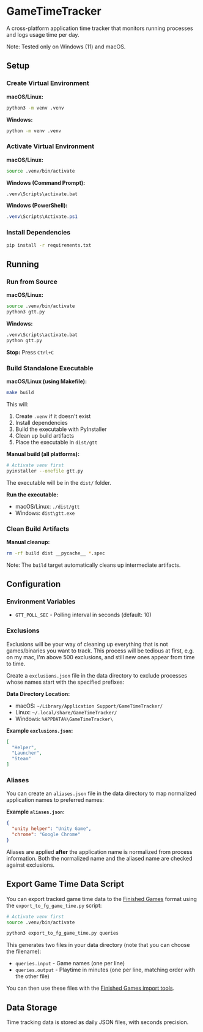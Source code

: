# GameTimeTracker

A cross-platform application time tracker that monitors running processes and logs usage time per day.

Note: Tested only on Windows (11) and macOS.

## Setup

### Create Virtual Environment

**macOS/Linux:**
```bash
python3 -m venv .venv
```

**Windows:**
```cmd
python -m venv .venv
```

### Activate Virtual Environment

**macOS/Linux:**
```bash
source .venv/bin/activate
```

**Windows (Command Prompt):**
```cmd
.venv\Scripts\activate.bat
```

**Windows (PowerShell):**
```powershell
.venv\Scripts\Activate.ps1
```

### Install Dependencies

```bash
pip install -r requirements.txt
```

## Running

### Run from Source

**macOS/Linux:**
```bash
source .venv/bin/activate
python3 gtt.py
```

**Windows:**
```cmd
.venv\Scripts\activate.bat
python gtt.py
```

**Stop:** Press `Ctrl+C`

### Build Standalone Executable

**macOS/Linux (using Makefile):**
```bash
make build
```
This will:
1. Create `.venv` if it doesn't exist
2. Install dependencies
3. Build the executable with PyInstaller
4. Clean up build artifacts
5. Place the executable in `dist/gtt`

**Manual build (all platforms):**
```bash
# Activate venv first
pyinstaller --onefile gtt.py
```

The executable will be in the `dist/` folder.

**Run the executable:**
- macOS/Linux: `./dist/gtt`
- Windows: `dist\gtt.exe`

### Clean Build Artifacts

**Manual cleanup:**
```bash
rm -rf build dist __pycache__ *.spec
```

Note: The `build` target automatically cleans up intermediate artifacts.

## Configuration

### Environment Variables

- `GTT_POLL_SEC` - Polling interval in seconds (default: 10)

### Exclusions

Exclusions will be your way of cleaning up everything that is not games/binaries you want to track. This process will be tedious at first, e.g. on my mac, I'm above 500 exclusions, and still new ones appear from time to time.

Create a `exclusions.json` file in the data directory to exclude processes whose names start with the specified prefixes:

**Data Directory Location:**
- macOS: `~/Library/Application Support/GameTimeTracker/`
- Linux: `~/.local/share/GameTimeTracker/`
- Windows: `%APPDATA%\GameTimeTracker\`

**Example `exclusions.json`:**
```json
[
  "Helper",
  "Launcher",
  "Steam"
]
```

### Aliases

You can create an `aliases.json` file in the data directory to map normalized application names to preferred names:

**Example `aliases.json`:**
```json
{
  "unity helper": "Unity Game",
  "chrome": "Google Chrome"
}
```

Aliases are applied **after** the application name is normalized from process information. Both the normalized name and the aliased name are checked against exclusions.

## Export Game Time Data Script

You can export tracked game time data to the [Finished Games](https://github.com/Kartones/finished-games) format using the `export_to_fg_game_time.py` script:

```bash
# Activate venv first
source .venv/bin/activate

python3 export_to_fg_game_time.py queries
```

This generates two files in your data directory (note that you can choose the filename):
- `queries.input` - Game names (one per line)
- `queries.output` - Playtime in minutes (one per line, matching order with the other file)

You can then use these files with the [Finished Games import tools](https://github.com/Kartones/finished-games/blob/3638b7f329094c1c2a6866aed24205d4419b8a11/finishedgames/core/management/commands/import_games_playtime.py#L15).

## Data Storage

Time tracking data is stored as daily JSON files, with seconds precision.
